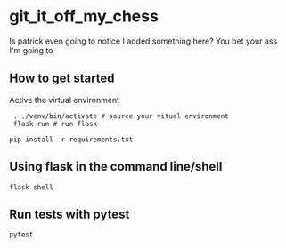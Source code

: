 # git_it_off_my_chess
Is patrick even going to notice I added something here?
You bet your ass I'm going to

## How to get started

Active the virtual environment
```shell
 . ./venv/bin/activate # source your vitual environment
 flask run # run flask
 ```

```shell
pip install -r requirements.txt
```

 ## Using flask in the command line/shell
 ```shell
 flask shell
 ```

 ## Run tests with pytest

 ```shell
 pytest
 ```